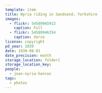 ```yaml
---
template: item
title: Nyria riding in Sandsend, Yorkshire
images:
  - flickr: 54589965913
    caption: Full
  - flickr: 54589946354
    caption: Verso
license: copyright
pd_year: 2039
date: 1930-08-01
date_precision: month
storage_location: folder1
storage_location_key: 
people:
  - joan-nyria-hancox
tags:
  - photos
---
```

